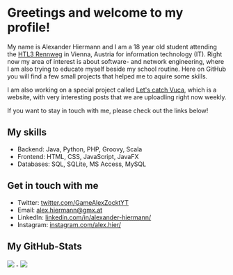 # Greetings and welcome to my profile!

My name is Alexander Hiermann and I am a 18 year old student attending the [HTL3 Rennweg][1] in Vienna, Austria for information technology (IT).
Right now my area of interest is about software- and network engineering, where I am also trying to educate myself beside my school routine.
Here on GitHub you will find a few small projects that helped me to aquire some skills.

I am also working on a special project called [Let's catch Vuca][6], which is a website, with very interesting posts that we are uploadling right now weekly.

If you want to stay in touch with me, please check out the links below!

## My skills

- Backend: Java, Python, PHP, Groovy, Scala
- Frontend: HTML, CSS, JavaScript, JavaFX
- Databases: SQL, SQLite, MS Access, MySQL

## Get in touch with me

- Twitter: [twitter.com/GameAlexZocktYT][2]
- Email: [alex.hiermann@gmx.at][3]
- LinkedIn: [linkedin.com/in/alexander-hiermann/][4]
- Instagram: [instagram.com/alex.hier/][5]


## My GitHub-Stats

<a href="https://github.com/alex-hiermann">
    <img style="padding-right: 5px;" align="center"
        src="https://github-readme-stats.vercel.app/api/top-langs/?username=alex-hiermann&bg_color=1d1f21&title_color=fefefe&text_color=c8c9cb&langs_count=10&layout=compact">
    </img>
</a>

<a href="https://github.com/alex-hiermann">
    <img style="padding-left: 5px;" align="center"
        src="https://github-readme-stats.vercel.app/api?username=alex-hiermann&count_private=true&show_icons=true&title_color=fefefe&bg_color=1d1f21&text_color=c8c9cb&">
    </img>
</a>

[1]: https://www.linkedin.com/school/htl3r/
[2]: https://twitter.com/GameAlexZocktYT
[3]: mailto:alex.hiermann@gmx.at
[4]: https://www.linkedin.com/in/alexander-hiermann/
[5]: https://www.instagram.com/alex.hier/
[6]: www.catchvuca.com

